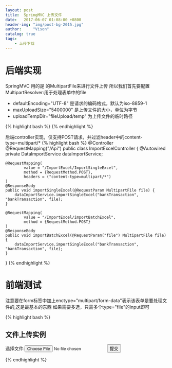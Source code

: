 ```yaml
---
layout: post
title:  SpringMVC 上传文件
date:   2017-06-07 01:08:00 +0800
header-img: "img/post-bg-2015.jpg"
author:     "Vison"
catalog: true
tags:
    - 上传下载
---
```


# 后端实现

SpringMVC 用的是 的MultipartFile来进行文件上传 所以我们首先要配置MultipartResolver:用于处理表单中的file

* defaultEncoding="UTF-8" 是请求的编码格式，默认为iso-8859-1
* maxUploadSize="5400000" 是上传文件的大小，单位为字节
* uploadTempDir="fileUpload/temp" 为上传文件的临时路径

{% highlight bash %}
<bean id="multipartResolver" class="org.springframework.web.multipart.commons.CommonsMultipartResolver">
        <property name="defaultEncoding" value="utf-8" />
        <property name="maxUploadSize" value="10485760" />
        <property name="maxInMemorySize" value="4096" />
        <property name="resolveLazily" value="true" />
</bean>
{% endhighlight %}

后端controller实现，仅支持POST请求，并过滤header中的content-type=multipart/*
{% highlight bash %}
@Controller
@RequestMapping("/Api")
public class ImportExcelController {
    @Autowired
    private DataImportService dataImportService;

    @RequestMapping(
            value = "/ImportExcel/ImportSingleExcel",
            method = {RequestMethod.POST},
            headers = ("content-type=multipart/*")
    )
    @ResponseBody
    public void importSingleExcel(@RequestParam MultipartFile file) {
        dataImportService.importSingleExcel("bankTransaction", "bankTransaction", file);
    }

    @RequestMapping(
            value = "/ImportExcel/importBatchExcel",
            method = {RequestMethod.POST}
    )
    @ResponseBody
    public void importBatchExcel(@RequestParam("file") MultipartFile file) {
        dataImportService.importSingleExcel("bankTransaction", "bankTransaction", file);
    }
}
{% endhighlight %}

# 前端测试

注意要在form标签中加上enctype="multipart/form-data"表示该表单是要处理文件的,这是最基本的东西
如果需要多选，只需多个type="file"的input即可

{% highlight bash %}
<!DOCTYPE html>
<html lang="en">
<head>
    <meta charset="UTF-8">
    <title>Title</title>
</head>
<body>
  <h2>文件上传实例</h2>
  <form  method="post" action="http://192.168.64.234:9081/core/Api/ImportExcel/ImportSingleExcel" enctype="multipart/form-data">
    选择文件:<input type="file" name="file">
    <input type="submit" value="提交">
  </form>
</body>
</html>
{% endhighlight %}

